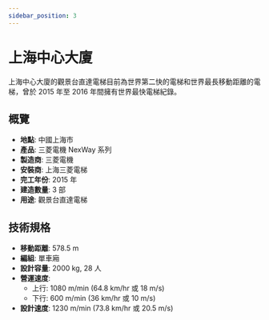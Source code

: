 ```yaml
---
sidebar_position: 3
---
```


# 上海中心大廈

上海中心大廈的觀景台直達電梯目前為世界第二快的電梯和世界最長移動距離的電梯，曾於 2015 年至 2016 年間擁有世界最快電梯紀錄。

## 概覽

- **地點**: 中國上海市
- **產品**: 三菱電機 NexWay 系列
- **製造商**: 三菱電機
- **安裝商**: 上海三菱電梯
- **完工年份**: 2015 年
- **建造數量**: 3 部
- **用途**: 觀景台直達電梯

## 技術規格

- **移動距離**: 578.5 m
- **編組**: 單車廂
- **設計容量**: 2000 kg, 28 人
- **營運速度**:
  - 上行: 1080 m/min (64.8 km/hr 或 18 m/s)
  - 下行: 600 m/min (36 km/hr 或 10 m/s)
- **設計速度**: 1230 m/min (73.8 km/hr 或 20.5 m/s)